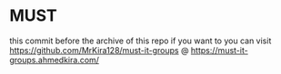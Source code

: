 # MUST
this commit before the archive of this repo if you want to 
you can visit https://github.com/MrKira128/must-it-groups
@ https://must-it-groups.ahmedkira.com/
